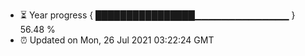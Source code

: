 - ⏳ Year progress { ████████████████▁▁▁▁▁▁▁▁▁▁▁▁▁▁ } 56.48 %
- ⏰ Updated on Mon, 26 Jul 2021 03:22:24 GMT

